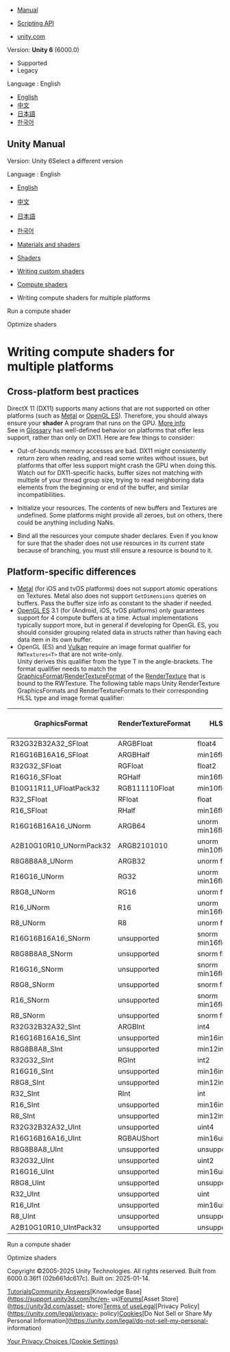 [](https://docs.unity3d.com)

  * [Manual](../Manual/index.html)
  * [Scripting API](../ScriptReference/index.html)

  * [unity.com](https://unity.com/)

Version: **Unity 6** (6000.0)

  * Supported
  * Legacy

Language : English

  * [English](/Manual/class-ComputeShader-crossplatform.html)
  * [中文](/cn/current/Manual/class-ComputeShader-crossplatform.html)
  * [日本語](/ja/current/Manual/class-ComputeShader-crossplatform.html)
  * [한국어](/kr/current/Manual/class-ComputeShader-crossplatform.html)

[](https://docs.unity3d.com)

## Unity Manual

Version: Unity 6Select a different version

Language : English

  * [English](/Manual/class-ComputeShader-crossplatform.html)
  * [中文](/cn/current/Manual/class-ComputeShader-crossplatform.html)
  * [日本語](/ja/current/Manual/class-ComputeShader-crossplatform.html)
  * [한국어](/kr/current/Manual/class-ComputeShader-crossplatform.html)

  * [Materials and shaders](materials-and-shaders.html)
  * [Shaders](Shaders.html)
  * [Writing custom shaders](writing-custom-shaders.html)
  * [Compute shaders](class-ComputeShader.html)
  * Writing compute shaders for multiple platforms

[](class-ComputeShader-run.html)

Run a compute shader

[](SL-ShaderPerformance.html)

Optimize shaders

# Writing compute shaders for multiple platforms

## Cross-platform best practices

DirectX 11 (DX11) supports many actions that are not supported on other
platforms (such as [Metal](https://developer.apple.com/metal/) or [OpenGL
ES](https://www.opengl.org/)). Therefore, you should always ensure your
**shader** A program that runs on the GPU. [More info](Shaders.html)  
See in [Glossary](Glossary.html#Shader) has well-defined behavior on platforms
that offer less support, rather than only on DX11. Here are few things to
consider:

  * Out-of-bounds memory accesses are bad. DX11 might consistently return zero when reading, and read some writes without issues, but platforms that offer less support might crash the GPU when doing this. Watch out for DX11-specific hacks, buffer sizes not matching with multiple of your thread group size, trying to read neighboring data elements from the beginning or end of the buffer, and similar incompatibilities.

  * Initialize your resources. The contents of new buffers and Textures are undefined. Some platforms might provide all zeroes, but on others, there could be anything including NaNs. 

  * Bind all the resources your compute shader declares. Even if you know for sure that the shader does not use resources in its current state because of branching, you must still ensure a resource is bound to it.

## Platform-specific differences

  * [Metal](https://developer.apple.com/metal/) (for iOS and tvOS platforms) does not support atomic operations on Textures. Metal also does not support `GetDimensions` queries on buffers. Pass the buffer size info as constant to the shader if needed.
  * [OpenGL ES](https://www.opengl.org/) 3.1 (for (Android, iOS, tvOS platforms) only guarantees support for 4 compute buffers at a time. Actual implementations typically support more, but in general if developing for OpenGL ES, you should consider grouping related data in structs rather than having each data item in its own buffer.
  * OpenGL (ES) and [Vulkan](https://www.vulkan.org/) require an image format qualifier for `RWTextures<T>` that are not write-only.  
Unity derives this qualifier from the type T in the angle-brackets. The format
qualifier needs to match the
[GraphicsFormat](../ScriptReference/Experimental.Rendering.GraphicsFormat.html)/[RenderTextureFormat](../ScriptReference/RenderTextureFormat.html)
of the [RenderTexture](../ScriptReference/RenderTexture.html) that is bound to
the RWTexture. The following table maps Unity RenderTexture GraphicsFormats
and RenderTextureFormats to their corresponding HLSL type and image format
qualifier:

GraphicsFormat | RenderTextureFormat | HLSL type | GLSL image format qualifier  
---|---|---|---  
R32G32B32A32_SFloat | ARGBFloat | float4 | rgba32f  
R16G16B16A16_SFloat | ARGBHalf | min16float4/half4 | rgba16f  
R32G32_SFloat | RGFloat | float2 | rg32f  
R16G16_SFloat | RGHalf | min16float2/half2 | rg16f  
B10G11R11_UFloatPack32 | RGB111110Float | min10float3 | r11f_g11f_b10f  
R32_SFloat | RFloat | float | r32f  
R16_SFloat | RHalf | min16float/half | r16f  
R16G16B16A16_UNorm | ARGB64 | unorm min16float4/half4 | rgba16  
A2B10G10R10_UNormPack32 | ARGB2101010 | unorm min10float4 | rgb10_a2  
R8G8B8A8_UNorm | ARGB32 | unorm float4 | rgba8  
R16G16_UNorm | RG32 | unorm min16float2/half2 | rg16  
R8G8_UNorm | RG16 | unorm float2 | rg8  
R16_UNorm | R16 | unorm min16float/half | r16  
R8_UNorm | R8 | unorm float | r8  
R16G16B16A16_SNorm | unsupported | snorm min16float4/half4 | rgba16_snorm  
R8G8B8A8_SNorm | unsupported | snorm float4 | rgba8_snorm  
R16G16_SNorm | unsupported | snorm min16float2/half2 | rg16_snorm  
R8G8_SNorm | unsupported | snorm float2 | rg8_snorm  
R16_SNorm | unsupported | snorm min16float/half | r16_snorm  
R8_SNorm | unsupported | snorm float | r8_snorm  
R32G32B32A32_SInt | ARGBInt | int4 | rgba32i  
R16G16B16A16_SInt | unsupported | min16int4 | rgba16i  
R8G8B8A8_SInt | unsupported | min12int4 | rgba8i  
R32G32_SInt | RGInt | int2 | rg32i  
R16G16_SInt | unsupported | min16int2 | rg16i  
R8G8_SInt | unsupported | min12int2 | rg8i  
R32_SInt | RInt | int | r32i  
R16_SInt | unsupported | min16int | r16i  
R8_SInt | unsupported | min12int | r8i  
R32G32B32A32_UInt | unsupported | uint4 | rgba32i  
R16G16B16A16_UInt | RGBAUShort | min16uint4 | rgba16ui  
R8G8B8A8_UInt | unsupported | unsupported | rgba8ui  
R32G32_UInt | unsupported | uint2 | rg32ui  
R16G16_UInt | unsupported | min16uint2 | rg16ui  
R8G8_UInt | unsupported | unsupported | rg8ui  
R32_UInt | unsupported | uint | r32ui  
R16_UInt | unsupported | min16uint | r16ui  
R8_UInt | unsupported | unsupported | r8ui  
A2B10G10R10_UIntPack32 | unsupported | unsupported | rgb10_a2ui  
  
[](class-ComputeShader-run.html)

Run a compute shader

[](SL-ShaderPerformance.html)

Optimize shaders

Copyright ©2005-2025 Unity Technologies. All rights reserved. Built from
6000.0.36f1 (02b661dc617c). Built on: 2025-01-14.

[Tutorials](https://learn.unity.com/)[Community
Answers](https://answers.unity3d.com)[Knowledge
Base](https://support.unity3d.com/hc/en-
us)[Forums](https://forum.unity3d.com)[Asset Store](https://unity3d.com/asset-
store)[Terms of
use](https://docs.unity3d.com/Manual/TermsOfUse.html)[Legal](https://unity.com/legal)[Privacy
Policy](https://unity.com/legal/privacy-
policy)[Cookies](https://unity.com/legal/cookie-policy)[Do Not Sell or Share
My Personal Information](https://unity.com/legal/do-not-sell-my-personal-
information)

[Your Privacy Choices (Cookie Settings)](javascript:void\(0\);)

